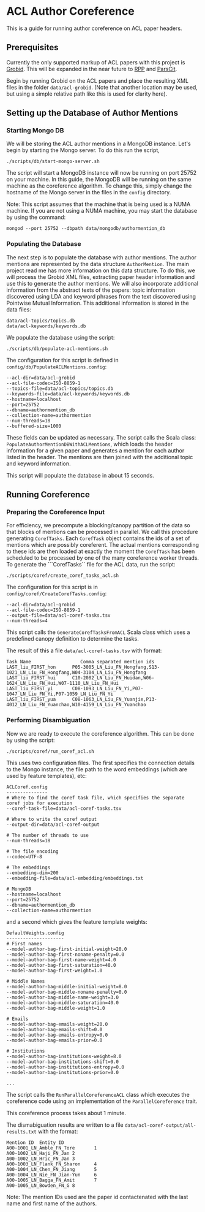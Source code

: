 # ACL Author Coreference #

This is a guide for running author coreference on ACL paper headers.

## Prerequisites ##

Currently the only supported markup of ACL papers with this project is [Grobid](https://github.com/kermitt2/grobid). This will be expanded in the near future to [RPP](https://github.com/iesl/rpp) and [ParsCit](https://github.com/knmnyn/ParsCit). 

Begin by running Grobid on the ACL papers and place the resulting XML files in the folder ```data/acl-grobid```. (Note that another location may be used, but using a simple relative path like this is used for clarity here). 
 
## Setting up the Database of Author Mentions ##

### Starting Mongo DB ###

We will be storing the ACL author mentions in a MongoDB instance. Let's begin by starting the Mongo server. To do this run the script,

```
./scripts/db/start-mongo-server.sh
```

The script will start a MongoDB instance will now be running on port 25752 on your machine. In this guide, the MongoDB will be running on the same machine as the coreference algorithm. To change this, simply change the hostname of the Mongo server in the files in the ```config``` directory. 

Note: This script assumes that the machine that is being used is a NUMA machine. If you are not using a NUMA machine, you may start the database by using the command: 

```
mongod --port 25752 --dbpath data/mongodb/authormention_db
```

### Populating the Database ###

The next step is to populate the database with author mentions. The author mentions are represented by the data structure ```AuthorMention```. The main project read me has more information on this data structure. To do this, we will process the Grobid XML files, extracting paper header information and use this to generate the author mentions. We will also incorporate additional information from the abstract texts of the papers: topic information discovered using LDA and keyword phrases from the text discovered using Pointwise Mutual Information. This additional information is stored in the data files:

```
data/acl-topics/topics.db
data/acl-keywords/keywords.db
```

We populate the database using the script:

```
./scripts/db/populate-acl-mentions.sh
```

The configuration for this script is defined in ```config/db/PopulateACLMentions.config```:

```
--acl-dir=data/acl-grobid
--acl-file-codec=ISO-8859-1
--topics-file=data/acl-topics/topics.db
--keywords-file=data/acl-keywords/keywords.db
--hostname=localhost
--port=25752
--dbname=authormention_db
--collection-name=authormention
--num-threads=18
--buffered-size=1000
```

These fields can be updated as necessary. The script calls the Scala class: ```PopulateAuthorMentionDBWithACLMentions```, which loads the header information for a given paper and generates a mention for each author listed in the header. The mentions are then joined with the additional topic and keyword information.

This script will populate the database in about 15 seconds. 

## Running Coreference ##

### Preparing the Coreference Input ###

For efficiency, we precompute a blocking/canopy partition of the data so that blocks of mentions can be processed in parallel. We call this procedure generating ```CorefTasks```.  Each ```CorefTask``` object contains the ids of a set of mentions which are possibly coreferent. The actual mentions corresponding to these ids are then loaded at exactly the moment the ```CorefTask``` has been scheduled to be processed by one of the many coreference worker threads. To generate the ```CorefTasks`` file for the ACL data, run the script: 
  
```
./scripts/coref/create_coref_tasks_acl.sh 
```

The configuration for this script is in ```config/coref/CreateCorefTasks.config```: 

```
--acl-dir=data/acl-grobid
--acl-file-codec=ISO-8859-1
--output-file=data/acl-coref-tasks.tsv
--num-threads=4
```

This script calls the ```GenerateCorefTasksFromACL``` Scala class which uses a predefined canopy definition to determine the tasks.

The result of this a file ```data/acl-coref-tasks.tsv``` with format: 

```
Task Name                  Comma separated mention ids
LAST_liu_FIRST_hon      P05-3005_LN_Liu_FN_Hongfang,S13-1021_LN_Liu_FN_Hongfang,W04-3104_LN_Liu_FN_Hongfang
LAST_liu_FIRST_hui      C10-2082_LN_Liu_FN_Huidan,W06-1624_LN_Liu_FN_Hui,W07-1110_LN_Liu_FN_Hui
LAST_liu_FIRST_yi       C08-1093_LN_Liu_FN_Yi,P07-1047_LN_Liu_FN_Yi,P07-1059_LN_Liu_FN_Yi
LAST_liu_FIRST_yua      C08-1063_LN_Liu_FN_Yuanjie,P13-4012_LN_Liu_FN_Yuanchao,W10-4159_LN_Liu_FN_Yuanchao
```

### Performing Disambiguation ###

Now we are ready to execute the coreference algorithm. This can be done by using the script:
 
```
./scripts/coref/run_coref_acl.sh
```

This uses two configuration files. The first specifies the connection details to the Mongo instance, the file path to the word embeddings (which are used by feature templates), etc:

```
ACLCoref.config
---------------
# Where to find the coref task file, which specifies the separate coref jobs for execution
--coref-task-file=data/acl-coref-tasks.tsv

# Where to write the coref output
--output-dir=data/acl-coref-output

# The number of threads to use
--num-threads=18

# The file encoding
--codec=UTF-8

# The embeddings
--embedding-dim=200
--embedding-file=data/acl-embedding/embeddings.txt

# MongoDB
--hostname=localhost
--port=25752
--dbname=authormention_db
--collection-name=authormention
```

and a second which gives the feature template weights:

```
DefaultWeights.config
---------------------
# First names
--model-author-bag-first-initial-weight=20.0
--model-author-bag-first-noname-penalty=0.0
--model-author-bag-first-name-weight=4.0
--model-author-bag-first-saturation=40.0
--model-author-bag-first-weight=1.0

# Middle Names
--model-author-bag-middle-initial-weight=8.0
--model-author-bag-middle-noname-penalty=0.0
--model-author-bag-middle-name-weight=3.0
--model-author-bag-middle-saturation=40.0
--model-author-bag-middle-weight=1.0

# Emails
--model-author-bag-emails-weight=20.0
--model-author-bag-emails-shift=0.0
--model-author-bag-emails-entropy=0.0
--model-author-bag-emails-prior=0.0

# Institutions
--model-author-bag-institutions-weight=8.0
--model-author-bag-institutions-shift=0.0
--model-author-bag-institutions-entropy=0.0
--model-author-bag-institutions-prior=0.0

...
```

The script calls the ```RunParallelCoreferenceACL``` class which executes the coreference code using an implementation of the ```ParallelCoreference``` trait. 

This coreference process takes about 1 minute.

The dismabiguation results are written to a file ```data/acl-coref-output/all-results.txt``` with the format:

```
Mention ID  Entity ID
A00-1001_LN_Amble_FN_Tore       1
A00-1002_LN_Haji_FN_Jan 2
A00-1002_LN_Hric_FN_Jan 3
A00-1003_LN_Flank_FN_Sharon     4
A00-1004_LN_Chen_FN_Jiang       5
A00-1004_LN_Nie_FN_Jian-Yun     6
A00-1005_LN_Bagga_FN_Amit       7
A00-1005_LN_Bowden_FN_G 8
```

Note: The mention IDs used are the paper id contactenated with the last name and first name of the authors.